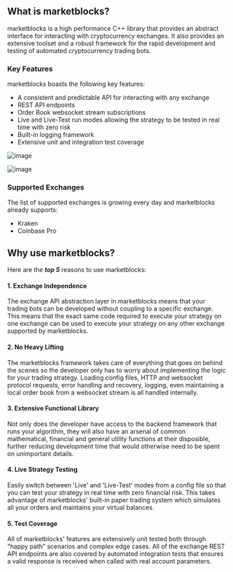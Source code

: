 ## What is marketblocks?
marketblocks is a high performance C++ library that provides an abstract interface for interacting with cryptocurrency exchanges. It also provides an extensive toolset and a robust framework for the rapid development and testing of automated cryptocurrency trading bots. 

### Key Features
marketblocks boasts the following key features:
  - A consistent and predictable API for interacting with any exchange
  - REST API endpoints
  - Order Book websocket stream subscriptions
  - Live and Live-Test run modes allowing the strategy to be tested in real time with zero risk
  - Built-in logging framework
  - Extensive unit and integration test coverage

![image](https://user-images.githubusercontent.com/43093246/169862323-9dcc4e90-9508-4027-b8f0-7720c46d6200.png)

![image](https://user-images.githubusercontent.com/43093246/169862691-26896b6a-bc97-4e73-aa0b-1194f4c50bf0.png)


### Supported Exchanges
The list of supported exchanges is growing every day and marketblocks already supports:
  - Kraken
  - Coinbase Pro


## Why use marketblocks?
Here are the ***top 5*** reasons to use marketblocks:

  #### 1. Exchange Independence
The exchange API abstraction layer in marketblocks means that your trading bots can be developed without coupling to a specific exchange. This means that the exact same code required to execute your strategy on one exchange can be used to execute your strategy on any other exchange supported by marketblocks. 

  #### 2. No Heavy Lifting
The marketblocks framework takes care of everything that goes on behind the scenes so the developer only has to worry about implementing the logic for your trading strategy. Loading config files, HTTP and websocket protocol requests, error handling and recovery, logging, even maintaining a local order book from a websocket stream is all handled internally.

  #### 3. Extensive Functional Library
Not only does the developer have access to the backend framework that runs your algorithm, they will also have an arsenal of common mathematical, financial and general utility functions at their disposible, further reducing development time that would otherwise need to be spent on unimportant details.
  
  #### 4. Live Strategy Testing
Easily switch between 'Live' and 'Live-Test' modes from a config file so that you can test your strategy in real time with zero financial risk. This takes advantage of marketblocks' built-in paper trading system which simulates all your orders and maintains your virtual balances.
  
  #### 5. Test Coverage
All of marketblocks' features are extensively unit tested both through "happy path" scenarios and complex edge cases. All of the exchange REST API endpoints are also covered by automated integration tests that ensures a valid response is received when called with real account parameters.  
